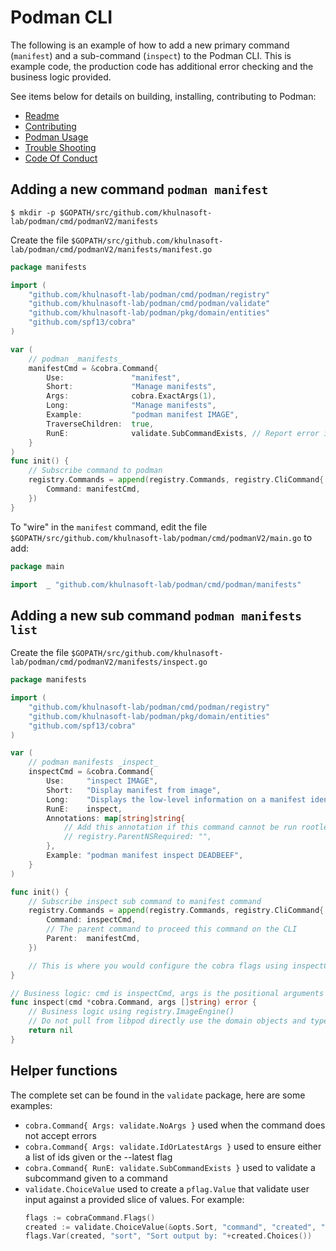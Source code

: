 # Podman CLI

The following is an example of how to add a new primary command (`manifest`) and a sub-command (`inspect`) to the Podman CLI.
This is example code, the production code has additional error checking and the business logic provided.

See items below for details on building, installing, contributing to Podman:
 - [Readme](README.md)
 - [Contributing](CONTRIBUTING.md)
 - [Podman Usage](transfer.md)
 - [Trouble Shooting](troubleshooting.md)
 - [Code Of Conduct](CODE-OF-CONDUCT.md)

## Adding a new command `podman manifest`
```shell script
$ mkdir -p $GOPATH/src/github.com/khulnasoft-lab/podman/cmd/podmanV2/manifests
```
Create the file ```$GOPATH/src/github.com/khulnasoft-lab/podman/cmd/podmanV2/manifests/manifest.go```
```go
package manifests

import (
    "github.com/khulnasoft-lab/podman/cmd/podman/registry"
    "github.com/khulnasoft-lab/podman/cmd/podman/validate"
    "github.com/khulnasoft-lab/podman/pkg/domain/entities"
    "github.com/spf13/cobra"
)

var (
    // podman _manifests_
    manifestCmd = &cobra.Command{
        Use:               "manifest",
        Short:             "Manage manifests",
        Args:              cobra.ExactArgs(1),
        Long:              "Manage manifests",
        Example:           "podman manifest IMAGE",
        TraverseChildren:  true,
        RunE:              validate.SubCommandExists, // Report error if there is no sub command given
    }
)
func init() {
    // Subscribe command to podman
    registry.Commands = append(registry.Commands, registry.CliCommand{
        Command: manifestCmd,
    })
}
```
To "wire" in the `manifest` command, edit the file ```$GOPATH/src/github.com/khulnasoft-lab/podman/cmd/podmanV2/main.go``` to add:
```go
package main

import	_ "github.com/khulnasoft-lab/podman/cmd/podman/manifests"
```

## Adding a new sub command `podman manifests list`
Create the file ```$GOPATH/src/github.com/khulnasoft-lab/podman/cmd/podmanV2/manifests/inspect.go```
```go
package manifests

import (
    "github.com/khulnasoft-lab/podman/cmd/podman/registry"
    "github.com/khulnasoft-lab/podman/pkg/domain/entities"
    "github.com/spf13/cobra"
)

var (
    // podman manifests _inspect_
    inspectCmd = &cobra.Command{
        Use:     "inspect IMAGE",
        Short:   "Display manifest from image",
        Long:    "Displays the low-level information on a manifest identified by image name or ID",
        RunE:    inspect,
        Annotations: map[string]string{
            // Add this annotation if this command cannot be run rootless
            // registry.ParentNSRequired: "",
        },
        Example: "podman manifest inspect DEADBEEF",
    }
)

func init() {
    // Subscribe inspect sub command to manifest command
    registry.Commands = append(registry.Commands, registry.CliCommand{
        Command: inspectCmd,
        // The parent command to proceed this command on the CLI
        Parent:  manifestCmd,
    })

    // This is where you would configure the cobra flags using inspectCmd.Flags()
}

// Business logic: cmd is inspectCmd, args is the positional arguments from os.Args
func inspect(cmd *cobra.Command, args []string) error {
    // Business logic using registry.ImageEngine()
    // Do not pull from libpod directly use the domain objects and types
    return nil
}
```

## Helper functions

The complete set can be found in the `validate` package, here are some examples:

 - `cobra.Command{ Args: validate.NoArgs }` used when the command does not accept errors
 - `cobra.Command{ Args: validate.IdOrLatestArgs }` used to ensure either a list of ids given or the --latest flag
 - `cobra.Command{ RunE: validate.SubCommandExists }` used to validate a subcommand given to a command
 - `validate.ChoiceValue` used to create a `pflag.Value` that validate user input against a provided slice of values. For example:
    ```go
    flags := cobraCommand.Flags()
    created := validate.ChoiceValue(&opts.Sort, "command", "created", "id", "image", "names", "runningfor", "size", "status")
    flags.Var(created, "sort", "Sort output by: "+created.Choices())
    ```
